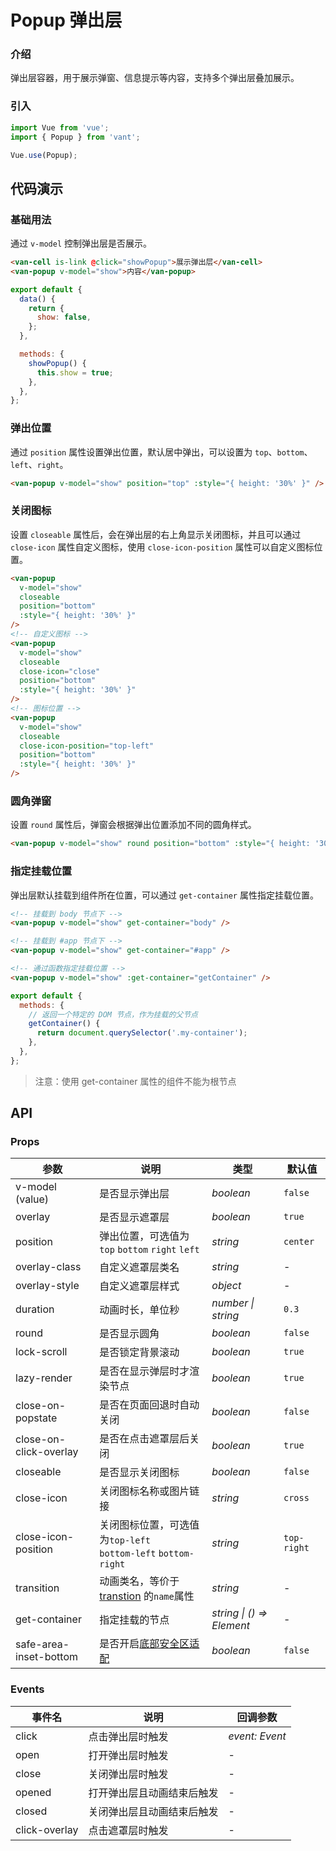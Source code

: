 # Popup 弹出层

### 介绍

弹出层容器，用于展示弹窗、信息提示等内容，支持多个弹出层叠加展示。

### 引入

```js
import Vue from 'vue';
import { Popup } from 'vant';

Vue.use(Popup);
```

## 代码演示

### 基础用法

通过 `v-model` 控制弹出层是否展示。

```html
<van-cell is-link @click="showPopup">展示弹出层</van-cell>
<van-popup v-model="show">内容</van-popup>
```

```js
export default {
  data() {
    return {
      show: false,
    };
  },

  methods: {
    showPopup() {
      this.show = true;
    },
  },
};
```

### 弹出位置

通过 `position` 属性设置弹出位置，默认居中弹出，可以设置为 `top`、`bottom`、`left`、`right`。

```html
<van-popup v-model="show" position="top" :style="{ height: '30%' }" />
```

### 关闭图标

设置 `closeable` 属性后，会在弹出层的右上角显示关闭图标，并且可以通过 `close-icon` 属性自定义图标，使用 `close-icon-position` 属性可以自定义图标位置。

```html
<van-popup
  v-model="show"
  closeable
  position="bottom"
  :style="{ height: '30%' }"
/>
<!-- 自定义图标 -->
<van-popup
  v-model="show"
  closeable
  close-icon="close"
  position="bottom"
  :style="{ height: '30%' }"
/>
<!-- 图标位置 -->
<van-popup
  v-model="show"
  closeable
  close-icon-position="top-left"
  position="bottom"
  :style="{ height: '30%' }"
/>
```

### 圆角弹窗

设置 `round` 属性后，弹窗会根据弹出位置添加不同的圆角样式。

```html
<van-popup v-model="show" round position="bottom" :style="{ height: '30%' }" />
```

### 指定挂载位置

弹出层默认挂载到组件所在位置，可以通过 `get-container` 属性指定挂载位置。

```html
<!-- 挂载到 body 节点下 -->
<van-popup v-model="show" get-container="body" />

<!-- 挂载到 #app 节点下 -->
<van-popup v-model="show" get-container="#app" />

<!-- 通过函数指定挂载位置 -->
<van-popup v-model="show" :get-container="getContainer" />
```

```js
export default {
  methods: {
    // 返回一个特定的 DOM 节点，作为挂载的父节点
    getContainer() {
      return document.querySelector('.my-container');
    },
  },
};
```

> 注意：使用 get-container 属性的组件不能为根节点

## API

### Props

| 参数 | 说明 | 类型 | 默认值 |
| --- | --- | --- | --- |
| v-model (value) | 是否显示弹出层 | _boolean_ | `false` |
| overlay | 是否显示遮罩层 | _boolean_ | `true` |
| position | 弹出位置，可选值为 `top` `bottom` `right` `left` | _string_ | `center` |
| overlay-class | 自定义遮罩层类名 | _string_ | - |
| overlay-style | 自定义遮罩层样式 | _object_ | - |
| duration | 动画时长，单位秒 | _number \| string_ | `0.3` |
| round | 是否显示圆角 | _boolean_ | `false` |
| lock-scroll | 是否锁定背景滚动 | _boolean_ | `true` |
| lazy-render | 是否在显示弹层时才渲染节点 | _boolean_ | `true` |
| close-on-popstate | 是否在页面回退时自动关闭 | _boolean_ | `false` |
| close-on-click-overlay | 是否在点击遮罩层后关闭 | _boolean_ | `true` |
| closeable | 是否显示关闭图标 | _boolean_ | `false` |
| close-icon | 关闭图标名称或图片链接 | _string_ | `cross` |
| close-icon-position | 关闭图标位置，可选值为`top-left`<br>`bottom-left` `bottom-right` | _string_ | `top-right` |
| transition | 动画类名，等价于 [transtion](https://cn.vuejs.org/v2/api/index.html#transition) 的`name`属性 | _string_ | - |
| get-container | 指定挂载的节点 | _string \| () => Element_ | - |
| safe-area-inset-bottom | 是否开启[底部安全区适配](#/zh-CN/quickstart#di-bu-an-quan-qu-gua-pei) | _boolean_ | `false` |

### Events

| 事件名        | 说明                       | 回调参数       |
| ------------- | -------------------------- | -------------- |
| click         | 点击弹出层时触发           | _event: Event_ |
| open          | 打开弹出层时触发           | -              |
| close         | 关闭弹出层时触发           | -              |
| opened        | 打开弹出层且动画结束后触发 | -              |
| closed        | 关闭弹出层且动画结束后触发 | -              |
| click-overlay | 点击遮罩层时触发           | -              |
